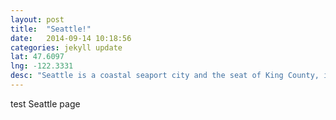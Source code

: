 ```yaml
---
layout: post
title:  "Seattle!"
date:   2014-09-14 10:18:56
categories: jekyll update
lat: 47.6097
lng: -122.3331
desc: "Seattle is a coastal seaport city and the seat of King County, in the U.S. state of Washington. With an estimated 652,405 residents as of 2013, Seattle is the largest city in the Pacific Northwest region of North America and the fastest-growing major city in the United States. Source: Wikipedia"
---
```


test Seattle page
